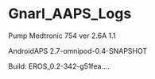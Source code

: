 # Gnarl_AAPS_Logs
Pump Medtronic 754 ver 2.6A 1.1

AndroidAPS 2.7-omnipod-0.4-SNAPSHOT

Build: EROS_0.2-342-g51fea....

